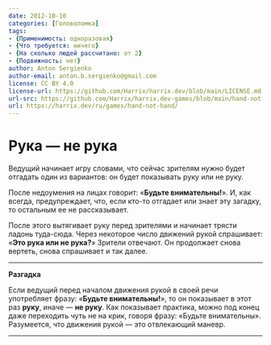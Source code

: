 ```yaml
---
date: 2012-10-10
categories: [Головоломка]
tags:
- {Применимость: одноразовая}
- {Что требуется: ничего}
- {На сколько людей рассчитано: от 2}
- {Подвижность: нет}
author: Anton Sergienko
author-email: anton.b.sergienko@gmail.com
license: CC BY 4.0
license-url: https://github.com/Harrix/harrix.dev/blob/main/LICENSE.md
url-src: https://github.com/Harrix/harrix.dev-games/blob/main/hand-not-hand/hand-not-hand.md
url: https://harrix.dev/ru/games/hand-not-hand/
---
```


# Рука — не рука

Ведущий начинает игру словами, что сейчас зрителям нужно будет отгадать один из вариантов: он будет показывать руку или не руку.

После недоумения на лицах говорит: «**Будьте внимательны!**». И, как всегда, предупреждает, что, если кто-то отгадает или знает эту загадку, то остальным ее не рассказывает.

После этого вытягивает руку перед зрителями и начинает трясти ладонь туда-сюда. Через некоторое число движений рукой спрашивает: «**Это рука или не рука?**» Зрители отвечают. Он продолжает снова вертеть, снова спрашивает и так далее.

---

**Разгадка** <!-- !details -->

Если ведущий перед началом движения рукой в своей речи употребляет фразу: «**Будьте внимательны!**», то он показывает в этот раз **руку**, иначе — **не руку**. Как показывает практика, можно под конец даже переходить чуть не на крик, говоря фразу: «Будьте внимательны». Разумеется, что движения рукой — это отвлекающий маневр.

---
